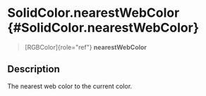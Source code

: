 SolidColor.nearestWebColor {#SolidColor.nearestWebColor}
==========================

> [RGBColor]{role="ref"} **nearestWebColor**

Description
-----------

The nearest web color to the current color.
